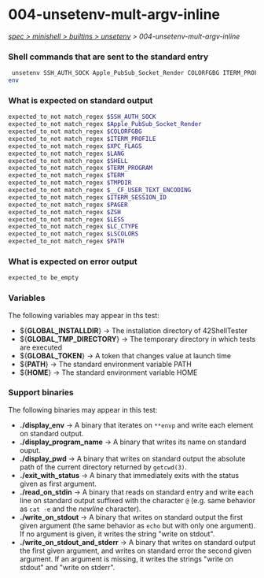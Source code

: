 # 004-unsetenv-mult-argv-inline

*[spec > minishell > builtins > unsetenv](..) > 004-unsetenv-mult-argv-inline*

### Shell commands that are sent to the standard entry

```bash
 unsetenv SSH_AUTH_SOCK Apple_PubSub_Socket_Render COLORFGBG ITERM_PROFILE XPC_FLAGS LANG PWD SHELL TERM_PROGRAM PATH TERM HOME TMPDIR USER XPC_SERVICE_NAME LOGNAME __CF_USER_TEXT_ENCODING ITERM_SESSION_ID SHLVL OLDPWD ZSH PAGER LESS LC_CTYPE LSCOLORS _ HOSTTYPE VENDOR OSTYPE MACHTYPE
env

```

### What is expected on standard output

```bash
expected_to_not match_regex $SSH_AUTH_SOCK
expected_to_not match_regex $Apple_PubSub_Socket_Render
expected_to_not match_regex $COLORFGBG
expected_to_not match_regex $ITERM_PROFILE
expected_to_not match_regex $XPC_FLAGS
expected_to_not match_regex $LANG
expected_to_not match_regex $SHELL
expected_to_not match_regex $TERM_PROGRAM
expected_to_not match_regex $TERM
expected_to_not match_regex $TMPDIR
expected_to_not match_regex $__CF_USER_TEXT_ENCODING
expected_to_not match_regex $ITERM_SESSION_ID
expected_to_not match_regex $PAGER
expected_to_not match_regex $ZSH
expected_to_not match_regex $LESS
expected_to_not match_regex $LC_CTYPE
expected_to_not match_regex $LSCOLORS
expected_to_not match_regex $PATH

```

### What is expected on error output

```bash
expected_to be_empty
```

### Variables

The following variables may appear in ths test:

* ${**GLOBAL_INSTALLDIR**} -> The installation directory of 42ShellTester
* ${**GLOBAL_TMP_DIRECTORY**} -> The temporary directory in which tests are executed
* ${**GLOBAL_TOKEN**} -> A token that changes value at launch time
* ${**PATH**} -> The standard environment variable PATH
* ${**HOME**} -> The standard environment variable HOME
### Support binaries

The following binaries may appear in this test:


* **./display_env** -> A binary that iterates on `**envp` and write each element on standard output.
* **./display_program_name** -> A binary that writes its name on standard ouput.
* **./display_pwd** -> A binary that writes on standard output the absolute path of the current directory returned by `getcwd(3)`.
* **./exit_with_status** -> A binary that immediately exits with the status given as first argument.
* **./read_on_stdin** -> A binary that reads on standard entry and write each line on standard output suffixed with the character `@` (e.g. same behavior as `cat -e` and the *newline* character).
* **./write_on_stdout** -> A binary that writes on standard output the first given argument (the same behavior as `echo` but with only one argument). If no argument is given, it writes the string "write on stdout".
* **./write_on_stdout_and_stderr** -> A binary that writes on standard output the first given argument, and writes on standard error the second given argument. If an argument is missing, it writes the strings "write on stdout" and "write on stderr".
